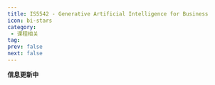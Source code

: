 ```yaml
---
title: IS5542 - Generative Artificial Intelligence for Business
icon: bi-stars
category:
 - 课程相关
tag:
prev: false
next: false
---
```


**信息更新中**